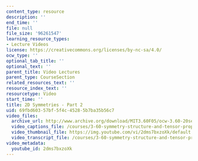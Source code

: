 ```yaml
---
content_type: resource
description: ''
end_time: ''
file: null
file_size: '96261547'
learning_resource_types:
- Lecture Videos
license: https://creativecommons.org/licenses/by-nc-sa/4.0/
ocw_type: ''
optional_tab_title: ''
optional_text: ''
parent_title: Video Lectures
parent_type: CourseSection
related_resources_text: ''
resource_index_text: ''
resourcetype: Video
start_time: ''
title: 2D Symmetries - Part 2
uid: 69fbd603-57bf-5f4c-4528-5b7ba35b56c7
video_files:
  archive_url: http://www.archive.org/download/MIT3.60F05/ocw-3.60-20sep2005-part2-220k.mp4
  video_captions_file: /courses/3-60-symmetry-structure-and-tensor-properties-of-materials-fall-2005/4c40c53909145fc188c712a8755b8313_2dms7bxzoXk.vtt
  video_thumbnail_file: https://img.youtube.com/vi/2dms7bxzoXk/default.jpg
  video_transcript_file: /courses/3-60-symmetry-structure-and-tensor-properties-of-materials-fall-2005/cd6300fc1bc4b6e4f838d58cc7e4cf63_2dms7bxzoXk.pdf
video_metadata:
  youtube_id: 2dms7bxzoXk
---
```

